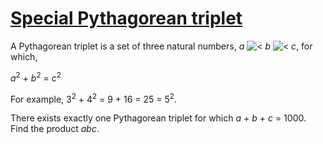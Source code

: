 # [Special Pythagorean triplet](http://projecteuler.net/problem=9)

A Pythagorean triplet is a set of three natural numbers, <var>a</var> ![<](https://raw.githubusercontent.com/yaworsw/euler-manager/develop/data/images/symbol_lt.gif) <var>b</var> ![<](https://raw.githubusercontent.com/yaworsw/euler-manager/develop/data/images/symbol_lt.gif) <var>c</var>, for which,

 <var>a</var><sup>2</sup> + <var>b</var><sup>2</sup> = <var>c</var><sup>2</sup>

For example, 3<sup>2</sup> + 4<sup>2</sup> = 9 + 16 = 25 = 5<sup>2</sup>.

There exists exactly one Pythagorean triplet for which <var>a</var> + <var>b</var> + <var>c</var> = 1000.  
Find the product <var>abc</var>.


